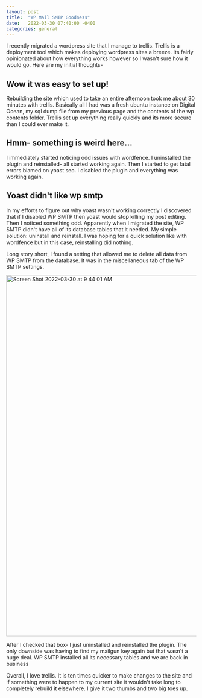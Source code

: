 ```yaml
---
layout: post
title:  "WP Mail SMTP Goodness"
date:   2022-03-30 07:40:00 -0400
categories: general
---
```

I recently migrated a wordpress site that I manage to trellis. Trellis is a deployment tool which makes deploying wordpress sites a breeze. Its fairly opinionated about how everything works however so I wasn't sure how it would go. Here are my initial thoughts-

## Wow it was easy to set up!

Rebuilding the site which used to take an entire afternoon took me about 30 minutes with trellis. Basically all I had was a fresh ubuntu instance on Digital Ocean, my sql dump file from my previous page and the contents of the wp contents folder. Trellis set up everything really quickly and its more secure than I could ever make it.

## Hmm- something is weird here...

I immediately started noticing odd issues with wordfence. I uninstalled the plugin and reinstalled- all started working again. Then I started to get fatal errors blamed on yoast seo. I disabled the plugin and everything was working again. 

## Yoast didn't like wp smtp

In my efforts to figure out why yoast wasn't working correctly I discovered that if I disabled WP SMTP then yoast would stop killing my post editing. Then I noticed something odd. Apparently when I migrated the site, WP SMTP didn't have all of its database tables that it needed. My simple solution: uninstall and reinstall. I was hoping for a quick solution like with wordfence but in this case, reinstalling did nothing. 

Long story short, I found a setting that allowed me to delete all data from WP SMTP from the database. It was in the miscellaneous tab of the WP SMTP settings. 

<img width="958" alt="Screen Shot 2022-03-30 at 9 44 01 AM" src="https://user-images.githubusercontent.com/8092154/160849234-cd18b464-02c3-476b-ac4c-3dbf1ecac4a4.png">

After I checked that box- I just uninstalled and reinstalled the plugin. The only downside was having to find my mailgun key again but that wasn't a huge deal. WP SMTP installed all its necessary tables and we are back in business

Overall, I love trellis. It is ten times quicker to make changes to the site and if something were to happen to my current site it wouldn't take long to completely rebuild it elsewhere. I give it two thumbs and two big toes up.

